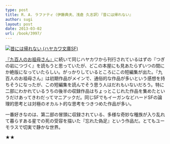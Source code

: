 ```yaml
---
type: post
title: R. A. ラファティ（伊藤典夫、浅倉 久志訳）『昔には帰れない』
author: sugi
layout: post
date: 2013-03-02
url: /book/3997/
---
```

<a href="http://www.amazon.co.jp/exec/obidos/ASIN/4150118728/chezsugi-22/ref=nosim/" onclick="_gaq.push(['_trackEvent', 'outbound-article', 'http://www.amazon.co.jp/exec/obidos/ASIN/4150118728/chezsugi-22/ref=nosim/', '']);" name="amazletlink" target="_blank"><img src="http://i1.wp.com/ecx.images-amazon.com/images/I/51Xfmy6kWaL._SL160_.jpg?w=660" alt="昔には帰れない (ハヤカワ文庫SF)" class="alignleft"  data-recalc-dims="1" /></a>

<a href="http://asharpminor.com/book-900_grandmothers/" onclick="_gaq.push(['_trackEvent', 'outbound-article', 'http://asharpminor.com/book-900_grandmothers/', '『九百人のお祖母さん』']);" title="R. A. ラファティ（浅倉久志訳）『九百人のお祖母さん』">『九百人のお祖母さん』</a>に続いて同じハヤカワから刊行されているはずの『つぎの岩につづく』を読もうと思っていたが、どこの本屋にも見あたらずいつの間にか絶版になっていたらしい。がっかりしているところにこの短編集が出た。『九百人のお祖母さん』は初期作品がメインで、通俗的な作品が多いという感想を持ちそうになったが、この短編集を読んでそう思う人はだれもいないだろう。特に二部にわかれているうちの後半の収録作品はちょっとこじれた作品を集めたというだけあってきわだってマニアックだ。同じSFでもイーガンなどハードSFの論理的思考とは対極のオカルト的な思考をつきつめた作品が多い。

一番好きなのは、第二部の冒頭に収録されている、多様な奇妙な種族が入り乱れて暮らすある星での死の受容を描いた『忘れた偽足』という作品だ。とてもユーモラスで切実で静かな世界。

★★